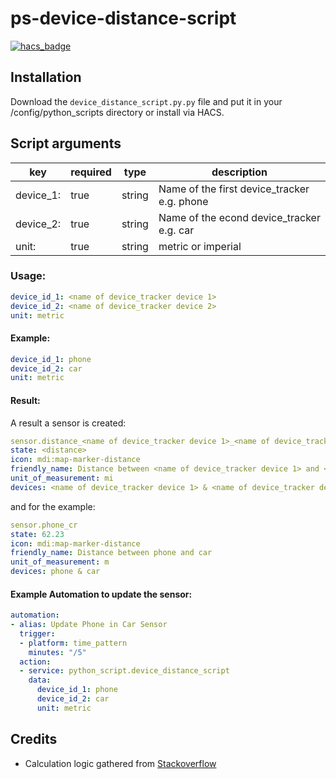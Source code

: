 # ps-device-distance-script

[![hacs_badge](https://img.shields.io/badge/HACS-Custom-orange.svg?style=for-the-badge)](https://github.com/custom-components/hacs)


## Installation

Download the `device_distance_script.py.py` file and put it in your /config/python_scripts directory or install via HACS.

## Script arguments

| key |	required |	type |	description |
| ------------- | ------------- | ------------- | ------------- |
| device_1:  | true | string | Name of the first device_tracker e.g. phone
| device_2:  | true | string | Name of the econd device_tracker e.g. car
| unit:  | true | string | metric or imperial

### Usage:

```yaml
device_id_1: <name of device_tracker device 1>
device_id_2: <name of device_tracker device 2>
unit: metric
```

#### Example:
```yaml
device_id_1: phone
device_id_2: car
unit: metric
```

#### Result:
A result a sensor is created:
```yaml
sensor.distance_<name of device_tracker device 1>_<name of device_tracker device 1>
state: <distance>
icon: mdi:map-marker-distance
friendly_name: Distance between <name of device_tracker device 1> and <name of device_tracker device 2>
unit_of_measurement: mi
devices: <name of device_tracker device 1> & <name of device_tracker device 2>
```

and for the example:

```yaml
sensor.phone_cr
state: 62.23
icon: mdi:map-marker-distance
friendly_name: Distance between phone and car
unit_of_measurement: m
devices: phone & car
```


#### Example Automation to update the sensor:

```yaml
automation:
- alias: Update Phone in Car Sensor
  trigger:
  - platform: time_pattern
    minutes: "/5"
  action:
  - service: python_script.device_distance_script
    data:
      device_id_1: phone
      device_id_2: car
      unit: metric
```

## Credits
- Calculation logic gathered from [Stackoverflow](https://stackoverflow.com/questions/19412462/getting-distance-between-two-points-based-on-latitude-longitude)
